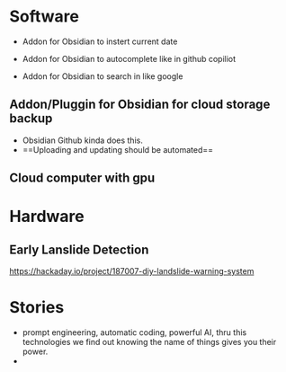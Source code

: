 # Software
- Addon for Obsidian to instert current date

- Addon for Obsidian to autocomplete like in github copiliot

- Addon for Obsidian to search in like google

## Addon/Pluggin for Obsidian for cloud storage backup 
- Obsidian Github kinda does this. 
- ==Uploading and updating should be automated==  

## Cloud computer with gpu
# Hardware 
## Early Lanslide Detection 
https://hackaday.io/project/187007-diy-landslide-warning-system

# Stories 
- prompt engineering, automatic coding, powerful AI, thru this technologies we find out knowing the name of things gives you their power.
- 
